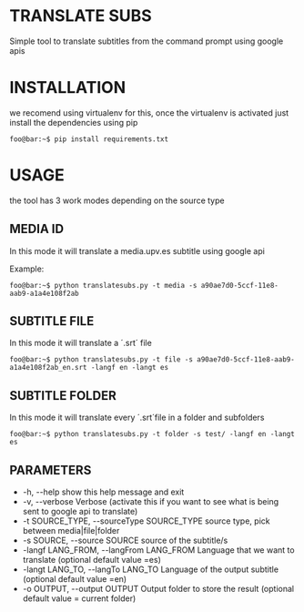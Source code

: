 # TRANSLATE SUBS

Simple tool to translate subtitles from the command prompt using google apis

# INSTALLATION

we recomend using virtualenv for this, once the virtualenv is activated just install the dependencies using pip

```console
foo@bar:~$ pip install requirements.txt
```

# USAGE

the tool has 3 work modes depending on the source type 

## MEDIA ID

In this mode it will translate a media.upv.es subtitle using google api

Example:
```console
foo@bar:~$ python translatesubs.py -t media -s a90ae7d0-5ccf-11e8-aab9-a1a4e108f2ab 
```

## SUBTITLE FILE

In this mode it will translate a ´.srt´ file 

```console
foo@bar:~$ python translatesubs.py -t file -s a90ae7d0-5ccf-11e8-aab9-a1a4e108f2ab_en.srt -langf en -langt es
```

## SUBTITLE FOLDER

In this mode it will translate every ´.srt´file in a folder and subfolders

```console
foo@bar:~$ python translatesubs.py -t folder -s test/ -langf en -langt es
```

## PARAMETERS
* -h, --help            show this help message and exit
* -v, --verbose         Verbose (activate this if you want to see what is being sent to google api to translate)
* -t SOURCE_TYPE, --sourceType SOURCE_TYPE source type, pick between media|file|folder
* -s SOURCE, --source SOURCE source of the subtitle/s 
* -langf LANG_FROM, --langFrom LANG_FROM Language that we want to translate (optional default value =es)
* -langt LANG_TO, --langTo LANG_TO Language of the output subtitle (optional default value =en)
* -o OUTPUT, --output OUTPUT Output folder to store the result (optional default value = current folder)





